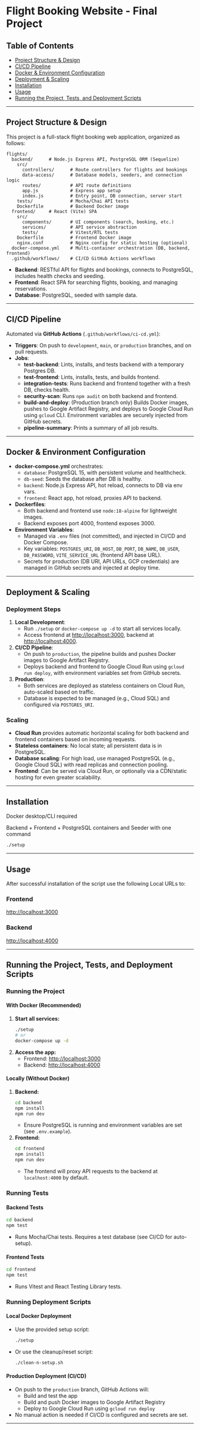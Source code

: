 # Flight Booking Website - Final Project

## Table of Contents

- [Project Structure & Design](#project-structure--design)
- [CI/CD Pipeline](#cicd-pipeline)
- [Docker & Environment Configuration](#docker--environment-configuration)
- [Deployment & Scaling](#deployment--scaling)
- [Installation](#installation)
- [Usage](#usage)
- [Running the Project, Tests, and Deployment Scripts](#running-the-project-tests-and-deployment-scripts)

---

## Project Structure & Design

This project is a full-stack flight booking web application, organized as follows:

```
flights/
  backend/      # Node.js Express API, PostgreSQL ORM (Sequelize)
    src/
      controllers/      # Route controllers for flights and bookings
      data-access/      # Database models, seeders, and connection logic
      routes/           # API route definitions
      app.js            # Express app setup
      index.js          # Entry point, DB connection, server start
    tests/              # Mocha/Chai API tests
    Dockerfile          # Backend Docker image
  frontend/     # React (Vite) SPA
    src/
      components/       # UI components (search, booking, etc.)
      services/         # API service abstraction
      tests/            # Vitest/RTL tests
    Dockerfile          # Frontend Docker image
    nginx.conf          # Nginx config for static hosting (optional)
  docker-compose.yml    # Multi-container orchestration (DB, backend, frontend)
  .github/workflows/    # CI/CD GitHub Actions workflows
```

- **Backend**: RESTful API for flights and bookings, connects to PostgreSQL, includes health checks and seeding.
- **Frontend**: React SPA for searching flights, booking, and managing reservations.
- **Database**: PostgreSQL, seeded with sample data.

---

## CI/CD Pipeline

Automated via **GitHub Actions** (`.github/workflows/ci-cd.yml`):

- **Triggers**: On push to `development`, `main`, or `production` branches, and on pull requests.
- **Jobs**:
  - **test-backend**: Lints, installs, and tests backend with a temporary Postgres DB.
  - **test-frontend**: Lints, installs, tests, and builds frontend.
  - **integration-tests**: Runs backend and frontend together with a fresh DB, checks health.
  - **security-scan**: Runs `npm audit` on both backend and frontend.
  - **build-and-deploy**: (Production branch only) Builds Docker images, pushes to Google Artifact Registry, and deploys to Google Cloud Run using `gcloud` CLI. Environment variables are securely injected from GitHub secrets.
  - **pipeline-summary**: Prints a summary of all job results.

---

## Docker & Environment Configuration

- **docker-compose.yml** orchestrates:
  - `database`: PostgreSQL 15, with persistent volume and healthcheck.
  - `db-seed`: Seeds the database after DB is healthy.
  - `backend`: Node.js Express API, hot reload, connects to DB via env vars.
  - `frontend`: React app, hot reload, proxies API to backend.
- **Dockerfiles**:
  - Both backend and frontend use `node:18-alpine` for lightweight images.
  - Backend exposes port 4000, frontend exposes 3000.
- **Environment Variables**:
  - Managed via `.env` files (not committed), and injected in CI/CD and Docker Compose.
  - Key variables: `POSTGRES_URI`, `DB_HOST`, `DB_PORT`, `DB_NAME`, `DB_USER`, `DB_PASSWORD`, `VITE_SERVICE_URL` (frontend API base URL).
  - Secrets for production (DB URI, API URLs, GCP credentials) are managed in GitHub secrets and injected at deploy time.

---

## Deployment & Scaling

### Deployment Steps

1. **Local Development**:
   - Run `./setup` or `docker-compose up -d` to start all services locally.
   - Access frontend at [http://localhost:3000](http://localhost:3000/), backend at [http://localhost:4000](http://localhost:4000/).
2. **CI/CD Pipeline**:
   - On push to `production`, the pipeline builds and pushes Docker images to Google Artifact Registry.
   - Deploys backend and frontend to Google Cloud Run using `gcloud run deploy`, with environment variables set from GitHub secrets.
3. **Production**:
   - Both services are deployed as stateless containers on Cloud Run, auto-scaled based on traffic.
   - Database is expected to be managed (e.g., Cloud SQL) and configured via `POSTGRES_URI`.

### Scaling

- **Cloud Run** provides automatic horizontal scaling for both backend and frontend containers based on incoming requests.
- **Stateless containers**: No local state; all persistent data is in PostgreSQL.
- **Database scaling**: For high load, use managed PostgreSQL (e.g., Google Cloud SQL) with read replicas and connection pooling.
- **Frontend**: Can be served via Cloud Run, or optionally via a CDN/static hosting for even greater scalability.

---

## Installation

Docker desktop/CLI required

Backend + Frontend + PostgreSQL containers and Seeder with one command

```bash
./setup
```

---

## Usage

After successful installation of the script use the following Local URLs to:

### Frontend

[http://localhost:3000](http://localhost:3000/)

### Backend

[http://localhost:4000](http://localhost:4000/)

---

## Running the Project, Tests, and Deployment Scripts

### Running the Project

#### With Docker (Recommended)

1. **Start all services:**
   ```bash
   ./setup
   # or
   docker-compose up -d
   ```
2. **Access the app:**
   - Frontend: [http://localhost:3000](http://localhost:3000/)
   - Backend: [http://localhost:4000](http://localhost:4000/)

#### Locally (Without Docker)

1. **Backend:**
   ```bash
   cd backend
   npm install
   npm run dev
   ```
   - Ensure PostgreSQL is running and environment variables are set (see `.env.example`).
2. **Frontend:**
   ```bash
   cd frontend
   npm install
   npm run dev
   ```
   - The frontend will proxy API requests to the backend at `localhost:4000` by default.

### Running Tests

#### Backend Tests

```bash
cd backend
npm test
```

- Runs Mocha/Chai tests. Requires a test database (see CI/CD for auto-setup).

#### Frontend Tests

```bash
cd frontend
npm test
```

- Runs Vitest and React Testing Library tests.

### Running Deployment Scripts

#### Local Docker Deployment

- Use the provided setup script:
  ```bash
  ./setup
  ```
- Or use the cleanup/reset script:
  ```bash
  ./clean-n-setup.sh
  ```

#### Production Deployment (CI/CD)

- On push to the `production` branch, GitHub Actions will:
  - Build and test the app
  - Build and push Docker images to Google Artifact Registry
  - Deploy to Google Cloud Run using `gcloud run deploy`
- No manual action is needed if CI/CD is configured and secrets are set.

---
